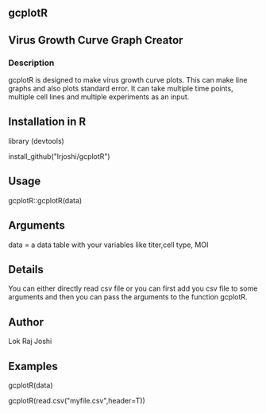 ## gcplotR 

## Virus Growth Curve Graph Creator

### Description

gcplotR is designed to make virus growth curve plots. This can make line graphs and also plots standard error. It can take multiple time points, multiple cell lines and multiple experiments as an input.

## Installation in R
library (devtools)

install_github("lrjoshi/gcplotR")

## Usage

gcplotR::gcplotR(data)

## Arguments
data
= a data table with your variables like titer,cell type, MOI

## Details

You can either directly read csv file or you can first add you csv file to some arguments and then you can pass the arguments to the function gcplotR.

## Author

Lok Raj Joshi

## Examples

gcplotR(data)

gcplotR(read.csv("myfile.csv",header=T))


